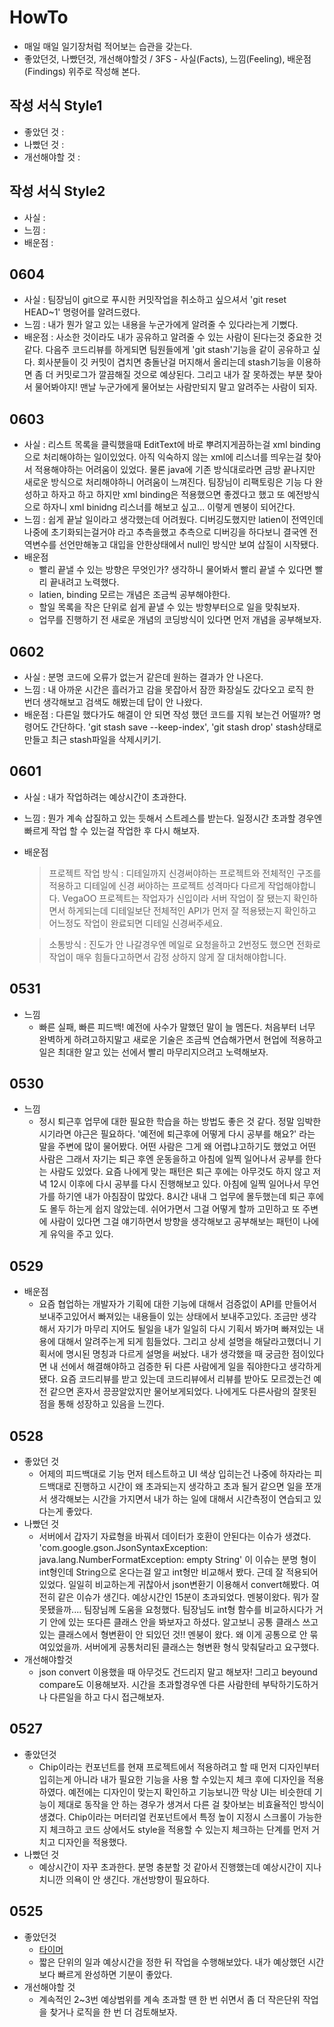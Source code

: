# HowTo

- 매일 매일 일기장처럼 적어보는 습관을 갖는다.
- 좋았던것, 나빴던것, 개선해야할것 / 3FS - 사실(Facts), 느낌(Feeling), 배운점(Findings) 위주로 작성해 본다.

## 작성 서식 Style1
- 좋았던 것 :
- 나빴던 것 :
- 개선해야할 것 :

## 작성 서식 Style2
- 사실 :
- 느낌 :
- 배운점 :

## 0604
- 사실 : 팀장님이 git으로 푸시한 커밋작업을 취소하고 싶으셔서 'git reset HEAD~1' 명령어를 알려드렸다.
- 느낌 : 내가 뭔가 알고 있는 내용을 누군가에게 알려줄 수 있다라는게 기뻤다.
- 배운점 : 사소한 것이라도 내가 공유하고 알려줄 수 있는 사람이 된다는것 중요한 것 같다. 다음주 코드리뷰를 하게되면 팀원들에게 'git stash'기능을 같이 공유하고 싶다. 회사분들이 깃 커밋이 겹치면 충돌난걸 머지해서 올리는데 stash기능을 이용하면 좀 더 커밋로그가 깔끔해질 것으로 예상된다. 그리고 내가 잘 못하겠는 부분 찾아서 물어봐야지! 맨날 누군가에게 물어보는 사람만되지 말고 알려주는 사람이 되자.

## 0603
- 사실 : 리스트 목록을 클릭했을때 EditText에 바로 뿌려지게끔하는걸 xml binding으로 처리해야하는 일이있었다. 아직 익숙하지 않는 xml에 리스너를 띄우는걸 찾아서 적용해야하는 어려움이 있었다. 물론 java에 기존 방식대로라면 금방 끝나지만 새로운 방식으로 처리해야하니 어려움이 느껴진다. 팀장님이 리팩토링은 기능 다 완성하고 하자고 하고 하지만 xml binding은 적용했으면 좋겠다고 했고 또 예전방식으로 하자니 xml binidng 리스너를 해보고 싶고... 이렇게 멘붕이 되어간다.
- 느낌 : 쉽게 끝날 일이라고 생각했는데 어려웠다. 디버깅도했지만 latien이 전역인데 나중에 초기화되는걸거야 라고 추측을했고 추측으로 디버깅을 하다보니 결국엔 전역변수를 선언만해놓고 대입을 안한상태에서 null인 방식만 보여 삽질이 시작됐다.
- 배운점 
  - 빨리 끝낼 수 있는 방향은 무엇인가? 생각하니 물어봐서 빨리 끝낼 수 있다면 빨리 끝내려고 노력했다. 
  - latien, binding 모르는 개념은 조금씩 공부해야한다.
  - 할일 목록을 작은 단위로 쉽게 끝낼 수 있는 방향부터으로 일을 맞춰보자.
  - 업무를 진행하기 전 새로운 개념의 코딩방식이 있다면 먼저 개념을 공부해보자.

## 0602
- 사실 : 분명 코드에 오류가 없는거 같은데 원하는 결과가 안 나온다.
- 느낌 : 내 아까운 시간은 흘러가고 감을 못잡아서 잠깐 화장실도 갔다오고 로직 한 번더 생각해보고 검색도 해봤는데 답이 안 나왔다.
- 배운점 : 다른일 했다가도 해결이 안 되면 작성 했던 코드를 지워 보는건 어떨까? 명령어도 간단하다. 'git stash save --keep-index', 'git stash drop' stash상태로 만들고 최근 stash파일을 삭제시키기.

## 0601
- 사실 : 내가 작업하려는 예상시간이 초과한다. 
- 느낌 : 뭔가 계속 삽질하고 있는 듯해서 스트레스를 받는다. 일정시간 초과할 경우엔 빠르게 작업 할 수 있는걸 작업한 후 다시 해보자.
- 배운점
  > 프로젝트 작업 방식 : 디테일까지 신경써야하는 프로젝트와 전체적인 구조를 적용하고 디테일에 신경 써야하는 프로젝트 성격마다 다르게 작업해야합니다.  VegaOO 프로젝트는 작업자가 신입이라 서버 작업이 잘 됐는지 확인하면서 하게되는데 디테일보단 전체적인 API가 먼저 잘 적용됐는지 확인하고 어느정도 작업이 완료되면 디테일 신경써주세요.
  
  > 소통방식 : 진도가 안 나갈경우엔 메일로 요청을하고 2번정도 했으면 전화로 작업이 매우 힘들다고하면서 감정 상하지 않게 잘 대처해야합니다.

## 0531
- 느낌
  - 빠른 실패, 빠른 피드백! 예전에 사수가 말했던 말이 늘 멤돈다. 처음부터 너무 완벽하게 하려고하지말고 새로운 기술은 조금씩 연습해가면서 현업에 적용하고 일은 최대한 알고 있는 선에서 빨리 마무리지으려고 노력해보자.
    
## 0530
- 느낌
  - 정시 퇴근후 업무에 대한 필요한 학습을 하는 방법도 좋은 것 같다. 정말 임박한 시기라면 야근은 필요하다. '예전에 퇴근후에 어떻게 다시 공부를 해요?' 라는 말을 주변에 많이 물어봤다. 어떤 사람은 그게 왜 어렵냐고하기도 했었고 어떤 사람은 그래서 자기는 퇴근 후엔 운동을하고 아침에 일찍 일어나서 공부를 한다는 사람도 있었다. 요즘 나에게 맞는 패턴은 퇴근 후에는 아무것도 하지 않고 저녁 12시 이후에 다시 공부를 다시 진행해보고 있다. 아침에 일찍 일어나서 무언가를 하기엔 내가 아침잠이 많았다. 8시간 내내 그 업무에 몰두했는데 퇴근 후에도 몰두 하는게 쉽지 않았는데. 쉬어가면서 그걸 어떻게 할까 고민하고 또 주변에 사람이 있다면 그걸 얘기하면서 방향을 생각해보고 공부해보는 패턴이 나에게 유익을 주고 있다.

## 0529
- 배운점
  - 요즘 협업하는 개발자가 기획에 대한 기능에 대해서 검증없이 API를 만들어서 보내주고있어서 빠져있는 내용들이 있는 상태에서 보내주고있다. 조금만 생각해서 자기가 마무리 지어도 될일을 내가 일일히 다시 기획서 봐가며 빠져있는 내용에 대해서 알려주는게 되게 힘들었다. 그리고 상세 설명을 해달라고했더니 기획서에 명시된 명칭과 다르게 설명을 써놨다. 내가 생각했을 때 궁금한 점이있다면 내 선에서 해결해야하고 검증한 뒤 다른 사람에게 일을 줘야한다고 생각하게됐다. 요즘 코드리뷰를 받고 있는데 코드리뷰에서 리뷰를 받아도 모르겠는건 예전 같으면 혼자서 끙끙알았지만 물어보게되었다. 나에게도 다른사람의 잘못된 점을 통해 성장하고 있음을 느낀다.
    
## 0528
- 좋았던 것
  - 어제의 피드백대로 기능 먼저 테스트하고 UI 색상 입히는건 나중에 하자라는 피드백대로 진행하고 시간이 왜 초과되는지 생각하고 초과 될거 같으면 일을 쪼개서 생각해보는 시간을 가지면서 내가 하는 일에 대해서 시간측정이 연습되고 있다는게 좋았다.
- 나빴던 것
  - 서버에서 갑자기 자료형을 바꿔서 데이터가 호환이 안된다는 이슈가 생겼다. 'com.google.gson.JsonSyntaxException: java.lang.NumberFormatException: empty String' 이 이슈는 분명 형이 int형인데 String으로 온다는걸 알고 int형만 비교해서 봤다. 근데 잘 적용되어있었다. 일일히 비교하는게 귀찮아서 json변환기 이용해서 convert해봤다. 여전히 같은 이슈가 생긴다. 예상시간인 15분이 초과되었다. 멘붕이왔다. 뭐가 잘못됐을까.... 팀장님께 도움을 요청했다. 팀장님도 int형 함수를 비교하시다가 거기 안에 있는 또다른 클래스 안을 봐보자고 하셨다. 알고보니 공통 클래스 쓰고있는 클래스에서 형변환이 안 되있던 것!! 멘붕이 왔다. 왜 이게 공통으로 안 묶여있었을까. 서버에게 공통처리된 클래스는 형변환 형식 맞춰달라고 요구했다.
- 개선해야할것
  - json convert 이용했을 때 아무것도 건드리지 말고 해보자! 그리고 beyound compare도 이용해보자. 시간을 초과할경우엔 다른 사람한테 부탁하기도하거나 다른일을 하고 다시 접근해보자.
    
## 0527
- 좋았던것
  - Chip이라는 컨포넌트를 현재 프로젝트에서 적용하려고 할 때 먼저 디자인부터 입히는게 아니라 내가 필요한 기능을 사용 할 수있는지 체크 후에 디자인을 적용하였다. 예전에는 디자인이 맞는지 확인하고 기능보니깐 막상 UI는 비슷한데 기능이 제대로 동작을 안 하는 경우가 생겨서 다른 걸 찾아보는 비효율적인 방식이 생겼다. Chip이라는 머터리얼 컨포넌트에서 특정 높이 지정시 스크롤이 가능한지 체크하고 코드 상에서도 style을 적용할 수 있는지 체크하는 단계를 먼저 거치고 디자인을 적용했다.
- 나빴던 것
  - 예상시간이 자꾸 초과한다. 분명 충분할 것 같아서 진행했는데 예상시간이 지나치니깐 의욕이 안 생긴다. 개선방향이 필요하다.

## 0525
- 좋았던것
  - [타이머](https://vclock.kr/)
  - 짧은 단위의 일과 예상시간을 정한 뒤 작업을 수행해보았다. 내가 예상했던 시간보다 빠르게 완성하면 기분이 좋았다.
- 개선해야할 것
  - 계속적인 2~3번 예상범위를 계속 초과할 땐 한 번 쉬면서 좀 더 작은단위 작업을 찾거나 로직을 한 번 더 검토해보자.
